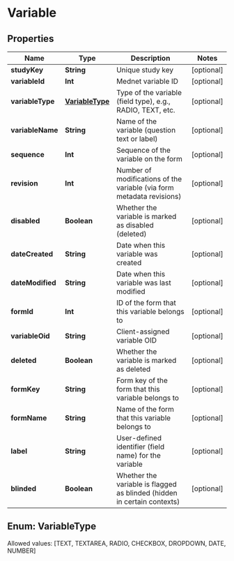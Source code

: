 

# Variable


## Properties

Name | Type | Description | Notes
------------ | ------------- | ------------- | -------------
**studyKey** | **String** | Unique study key |  [optional]
**variableId** | **Int** | Mednet variable ID |  [optional]
**variableType** | [**VariableType**](#VariableType) | Type of the variable (field type), e.g., RADIO, TEXT, etc. |  [optional]
**variableName** | **String** | Name of the variable (question text or label) |  [optional]
**sequence** | **Int** | Sequence of the variable on the form |  [optional]
**revision** | **Int** | Number of modifications of the variable (via form metadata revisions) |  [optional]
**disabled** | **Boolean** | Whether the variable is marked as disabled (deleted) |  [optional]
**dateCreated** | **String** | Date when this variable was created |  [optional]
**dateModified** | **String** | Date when this variable was last modified |  [optional]
**formId** | **Int** | ID of the form that this variable belongs to |  [optional]
**variableOid** | **String** | Client-assigned variable OID |  [optional]
**deleted** | **Boolean** | Whether the variable is marked as deleted |  [optional]
**formKey** | **String** | Form key of the form that this variable belongs to |  [optional]
**formName** | **String** | Name of the form that this variable belongs to |  [optional]
**label** | **String** | User-defined identifier (field name) for the variable |  [optional]
**blinded** | **Boolean** | Whether the variable is flagged as blinded (hidden in certain contexts) |  [optional]


## Enum: VariableType
Allowed values: [TEXT, TEXTAREA, RADIO, CHECKBOX, DROPDOWN, DATE, NUMBER]




